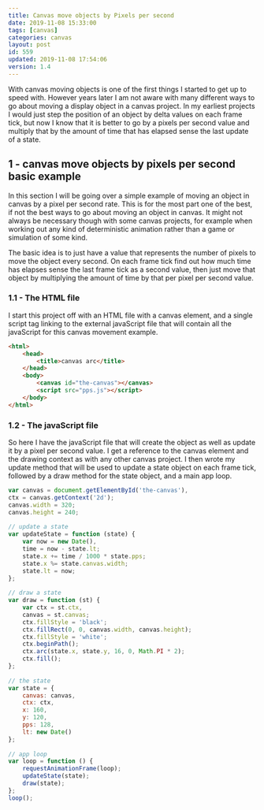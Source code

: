 ```yaml
---
title: Canvas move objects by Pixels per second 
date: 2019-11-08 15:33:00
tags: [canvas]
categories: canvas
layout: post
id: 559
updated: 2019-11-08 17:54:06
version: 1.4
---
```


With canvas moving objects is one of the first things I started to get up to speed with. However years later I am not aware with many different ways to go about moving a display object in a canvas project. In my earliest projects I would just step the position of an object by delta values on each frame tick, but now I know that it is better to go by a pixels per second value and multiply that by the amount of time that has elapsed sense the last update of a state.

<!-- more -->

## 1 - canvas move objects by pixels per second basic example

In this section I will be going over a simple example of moving an object in canvas by a pixel per second rate. This is for the most part one of the best, if not the best ways to go about moving an object in canvas. It might not always be necessary though with some canvas projects, for example when working out any kind of deterministic animation rather than a game or simulation of some kind.

The basic idea is to just have a value that represents the number of pixels to move the object every second. On each frame tick find out how much time has elapses sense the last frame tick as a second value, then just move that object by multiplying the amount of time by that per pixel per second value.

### 1.1 - The HTML file

I start this project off with an HTML file with a canvas element, and a single script tag linking to the external javaScript file that will contain all the javaScript for this canvas movement example.

```html
<html>
    <head>
        <title>canvas arc</title>
    </head>
    <body>
        <canvas id="the-canvas"></canvas>
        <script src="pps.js"></script>
    </body>
</html>
```

### 1.2 - The javaScript file

So here I have the javaScript file that will create the object as well as update it by a pixel per second value. I get a reference to the canvas element and the drawing context as with any other canvas project. I then wrote my update method that will be used to update a state object on each frame tick, followed by a draw method for the state object, and a main app loop.

```js
var canvas = document.getElementById('the-canvas'),
ctx = canvas.getContext('2d');
canvas.width = 320;
canvas.height = 240;
 
// update a state
var updateState = function (state) {
    var now = new Date(),
    time = now - state.lt;
    state.x += time / 1000 * state.pps;
    state.x %= state.canvas.width;
    state.lt = now;
};
 
// draw a state
var draw = function (st) {
    var ctx = st.ctx,
    canvas = st.canvas;
    ctx.fillStyle = 'black';
    ctx.fillRect(0, 0, canvas.width, canvas.height);
    ctx.fillStyle = 'white';
    ctx.beginPath();
    ctx.arc(state.x, state.y, 16, 0, Math.PI * 2);
    ctx.fill();
};
 
// the state
var state = {
    canvas: canvas,
    ctx: ctx,
    x: 160,
    y: 120,
    pps: 128,
    lt: new Date()
};
 
// app loop
var loop = function () {
    requestAnimationFrame(loop);
    updateState(state);
    draw(state);
};
loop();
```